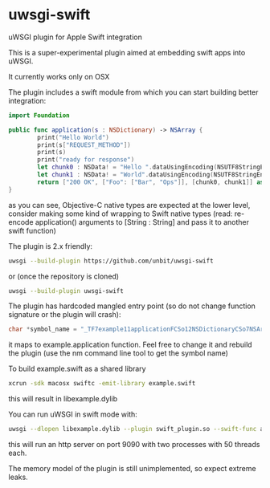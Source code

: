 # uwsgi-swift
uWSGI plugin for Apple Swift integration

This is a super-experimental plugin aimed at embedding swift apps into uWSGI.

It currently works only on OSX

The plugin includes a swift module from which you can start building better integration:

```swift
import Foundation

public func application(s : NSDictionary) -> NSArray {
        print("Hello World")
        print(s["REQUEST_METHOD"])
        print(s)
        print("ready for response")
        let chunk0 : NSData! = "Hello ".dataUsingEncoding(NSUTF8StringEncoding)
        let chunk1 : NSData! = "World".dataUsingEncoding(NSUTF8StringEncoding)
        return ["200 OK", ["Foo": ["Bar", "Ops"]], [chunk0, chunk1]] as NSArray
}
```

as you can see, Objective-C native types are expected at the lower level, consider making some kind of wrapping to Swift native types (read: re-encode application() arguments to [String : String] and pass it to another swift function)


The plugin is 2.x friendly:

```sh
uwsgi --build-plugin https://github.com/unbit/uwsgi-swift
```

or (once the repository is cloned)

```sh
uwsgi --build-plugin uwsgi-swift
```


The plugin has hardcoded mangled entry point (so do not change function signature or the plugin will crash):

```c
char *symbol_name = "_TF7example11applicationFCSo12NSDictionaryCSo7NSArray";
```

it maps to example.application function. Feel free to change it and rebuild the plugin (use the nm command line tool to get the symbol name)

To build example.swift as a shared library

```sh
xcrun -sdk macosx swiftc -emit-library example.swift 
```

this will result in libexample.dylib

You can run uWSGI in swift mode with:

```sh
uwsgi --dlopen libexample.dylib --plugin swift_plugin.so --swift-func application --http-socket :9090 --threads 50 -p 2 -M
```

this will run an http server on port 9090 with two processes with 50 threads each.

The memory model of the plugin is still unimplemented, so expect extreme leaks.
